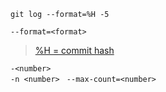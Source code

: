 `git log --format=%H -5`

`--format=<format>`  
> [%H = commit hash](https://git-scm.com/docs/git-log#Documentation/git-log.txt-emHem)

`-<number>`  
`-n <number> `
`--max-count=<number>` 